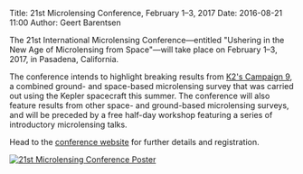 Title: 21st Microlensing Conference, February 1–3, 2017
Date: 2016-08-21 11:00
Author: Geert Barentsen

The 21st International Microlensing Conference—entitled "Ushering in the New Age of Microlensing from Space"—will take place on February 1–3, 2017, in Pasadena, California.

The conference intends to highlight breaking results from [K2's Campaign 9](/k2-c9.html), a combined ground- and space-based microlensing survey that was carried out using the Kepler spacecraft this summer.
The conference will also feature results from other space- and ground-based 
microlensing surveys, and will be preceded by a free half-day workshop featuring a series of introductory microlensing talks.

Head to the [conference website](http://nexsci.caltech.edu/conferences/2017/microlensing/) for further details and registration.

[![21st Microlensing Conference Poster](http://nexsci.caltech.edu/images/Poster.jpg)](http://nexsci.caltech.edu/conferences/2017/microlensing/)
